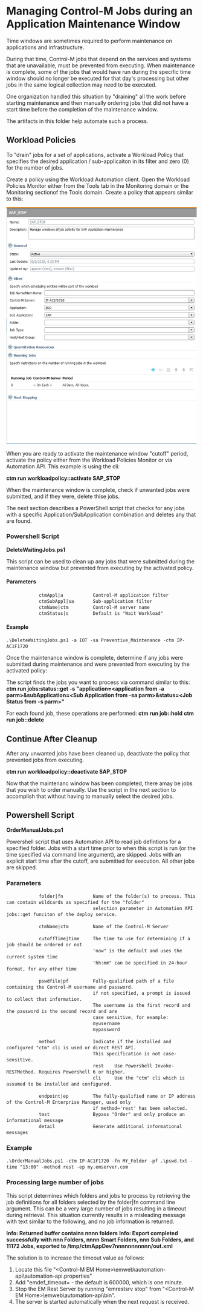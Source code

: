 # **Managing Control-M Jobs during an Application Maintenance Window**
Time windows are sometimes required to perform maintenance on
applications and infrastructure.

During that time, Control-M jobs that depend on the services and systems
that are unavailable, must be prevented from executing. When maintenance
is complete, some of the jobs that would have run during the specific
time window should no longer be executed for that  day's processing but
other jobs in the same logical collection may need to be executed.

One organization handled this situation by "draining" all the work before
starting maintenance and then manually ordering jobs that did not have
a start time before the completion of the maintenance window.

The artifacts in this folder help automate such a process.

## **Workload Policies**

<p>To "drain" jobs for a set of applications, activate a Workload Policy that specifies the desired application / sub-applicaiton in its filter and zero (0) for the number of jobs.</p>

Create a policy using the Workload Automation client. Open the Workload Policies Monitor either from the Tools tab in the Monitoring domain or the Monitoring sectionof the Tools domain. Create a policy that appears similar to this:

![Policy](Images/SAP_Stop_Policy.jpg)

When you are ready to activate the maintenance window "cutoff" period, activate the policy either from the Workload Policies Monitor or via Automation API. This example is using the cli:

   __ctm run workloadpolicy::activate SAP_STOP__

When the maintenance window is complete, check if unwanted jobs were submitted, and if they were, delete thise jobs. 

The next section describes a PowerShell script that checks for any jobs with a specific Application/SubApplication combination and deletes any that are found.

### **Powershell Script**
**DeleteWaitingJobs.ps1**
<p>This script can be used to clean up any jobs that were submitted during the maintenance window but prevented from executing by the activated policy.</p>

#### Parameters

				ctmAppl|a			Control-M application filter
				ctmSubAppl|sa		Sub-application filter
				ctmName|ctm			Control-M server name
				ctmStatus|s 		Default is "Wait Workload"
#### Example
	
	.\DeleteWaitingJobs.ps1 -a IOT -sa Preventive_Maintenance -ctm IP-AC1F1720
	
Once the maintenance window is complete, determine if any jobs were submitted during maintenance and were prevented from executing by the activated policy:

The script finds the jobs you want to process via command similar to this:
	**ctm run jobs:status::get -s "application=<application from -a parm>&subApplication=<Sub Application from -sa parm>&status=<Job Status from -s parm>"**

For each found job, these operations are performed:	
	**ctm run job::hold**
	**ctm run job::delete**
	
## Continue After Cleanup
After any unwanted jobs have been cleaned up, deactivate the policy that prevented jobs from executing.

**ctm run workloadpolicy::deactivate SAP_STOP**
	
Now that the maintenanc window has been completed, there amay be jobs that you wish to order manually. Use the script in the next section to accomplish that without having to manually select the desired jobs.	

## **Powershell Script**
**OrderManualJobs.ps1**	
<p>Powershell script that uses Automation API to read job defintions for a specified folder. Jobs with a start time prior to when this script is run (or the time specified via command line argument), are skipped. Jobs with an explicit start time after the cutoff, are submitted for execution. All other jobs are skipped.</p>

### Parameters                             
				folder|fn			Name of the folder(s) to process. This can contain wildcards as specified for the "folder" 
									selection parameter in Automation API jobs::get funciton of the deploy service.
				
				ctmName|ctm			Name of the Control-M Server  
				
				cutoffTime|time		The time to use for determining if a job should be ordered or not                         
									'now" is the default and uses the current system time                                     
									'hh:mm" can be specified in 24-hour format, for any other time    
									
				pswdfile|pf			Fully-qualified path of a file containing the Control-M username and password.            
									if not specified, a prompt is issued to collect that information.                          
									The username is the first record and the password is the second record and are 
									case sensitive, for example:      
									myusername
									mypassword  
									
				method				Indicate if the installed and configured "ctm" cli is used or direct REST API. 
									This specification is not case-sensitive.
									rest	Use Powershell Invoke-RESTMethod. Requires Powershell 6 or higher.
									cli		Use the "ctm" cli which is assumed to be installed and configured.
									
				endpoint|ep			The fully-qualified name or IP address of the Control-M Enterprise Manager, used only     
									if method='rest' has been selected.   
				test				Bypass "Order" and only produce an informational message
				detail				Generate additional informational messages
				
### Example
				
	.\OrderManualJobs.ps1 -ctm IP-AC1F1720 -fn MY_Folder -pf .\pswd.txt -time "13:00" -method rest -ep my.emserver.com

### Processing large number of jobs
<p>This script determines which folders and jobs to process by retrieving the job definitions for all folders selected by the folder|fn command line argument. This can be a very large number of jobs resulting in a timeout during retrieval. This situation currently results in a misleading message with text similar to the following, and no job information is returned.

**Info: Returned buffer contains nnnn folders**
**Info: Export completed successfully with nnn Folders, nnnn Smart Folders, nnn Sub Folders, and 11172 Jobs, exported to /tmp/ctmAppDev7nnnnnnnnnnn/out.xml**

The solution is to increase the timeout value as follows:
1)	Locate this file "\<Control-M EM Home>\emweb\automation-api\automation-api.properties"
2)	Add "emdef_timeout=<timeout value in thousandths of a second> - the default is 600000, which is one minute.
3)	Stop the EM Rest Server by running "emrestsrv stop" from "\<Control-M EM Home>\emweb\automation-api\bin".
4)	The server is started automatically when the next request is received.

